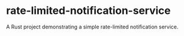 # rate-limited-notification-service
A Rust project demonstrating a simple rate-limited notification service. 

